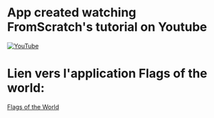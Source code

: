 # App created watching FromScratch's tutorial on Youtube 

[![YouTube](https://img.shields.io/badge/YouTube-%23FF0000.svg?style=for-the-badge&logo=YouTube&logoColor=white)](https://www.youtube.com/watch?v=f0X1Tl8aHtA&t=249s) 

# Lien vers l'application Flags of the world:

[Flags of the World](https://laurentarcosflagsoftheworld.surge.sh/)

